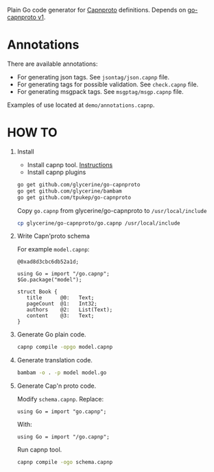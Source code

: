 Plain Go code generator for [Capnproto](https://capnproto.org) definitions.
Depends on [go-capnproto v1](github.com/glycerine/go-capnproto).

# Annotations

There are available annotations:
   - For generating json tags. See `jsontag/json.capnp` file.
   - For generating tags for possible validation. See `check.capnp` file.
   - For generating msgpack tags. See `msgptag/msgp.capnp` file.

Examples of use located at `demo/annotations.capnp`.

# HOW TO

1. Install

   - Install capnp tool. [Instructions](https://capnproto.org/install.html)
   - Install capnp plugins
   
   ```sh
   go get github.com/glycerine/go-capnproto
   go get github.com/glycerine/bambam
   go get github.com/tpukep/go-capnproto
   ```

   Copy `go.capnp` from glycerine/go-capnproto to `/usr/local/include`
   
   ```sh
   cp glycerine/go-capnproto/go.capnp /usr/local/include
   ```

2. Write Capn'proto schema

   For example `model.capnp`:
   ```capnp
   @0xad8d3cbc6db52a1d;
   
   using Go = import "/go.capnp";
   $Go.package("model");
   
   struct Book {
      title      @0:   Text;
      pageCount  @1:   Int32;
      authors    @2:   List(Text);
      content    @3:   Text;
   }
   ```

3. Generate Go plain code.

   ```sh
   capnp compile -opgo model.capnp
   ```

4. Generate translation code.

   ```sh
   bambam -o . -p model model.go
   ```

5. Generate Cap'n proto code.

   Modify `schema.capnp`. Replace:
   ```capnp
   using Go = import "go.capnp";
   ```
   
   With:
   ```capnp
   using Go = import "/go.capnp";
   ```
   
   Run capnp tool.
   
   ```sh
   capnp compile -ogo schema.capnp
   ```
